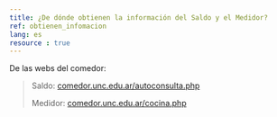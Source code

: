 ```yaml
---
title: ¿De dónde obtienen la información del Saldo y el Medidor?
ref: obtienen_infomacion
lang: es
resource : true
---
```


De las webs del comedor:

> Saldo: [comedor.unc.edu.ar/autoconsulta.php](http://comedor.unc.edu.ar/autoconsulta.php)
>
> Medidor: [comedor.unc.edu.ar/cocina.php](http://comedor.unc.edu.ar/cocina.php)